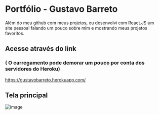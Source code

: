 # Portfólio - Gustavo Barreto
Além do meu github com meus projetos, eu desenvolvi com React.JS um site pessoal falando um pouco sobre mim e mostrando meus projetos favoritos.

## Acesse através do link
### ( O carregamento pode demorar um pouco por conta dos servidores do Heroku)

https://gustavobarreto.herokuapp.com/

## Tela principal

![image](https://user-images.githubusercontent.com/81381789/144498876-d4fe6e81-6026-4199-8d59-f98a8c0c0993.png)

